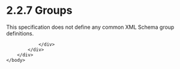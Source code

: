 <html dir="LTR" xmlns:mshelp="http://msdn.microsoft.com/mshelp" xmlns:ddue="http://ddue.schemas.microsoft.com/authoring/2003/5" xmlns:xlink="http://www.w3.org/1999/xlink" xmlns:tool="http://www.microsoft.com/tooltip">
    <head>
        <meta http-equiv="Content-Type" content="text/html; CHARSET=utf-8"></meta>
        <meta name="save" content="history"></meta>
        <title>2.2.7 Groups</title>
        <xml>
            <mshelp:toctitle title="2.2.7 Groups"></mshelp:toctitle>
            <mshelp:rltitle title="[MS-SSAS]: Groups"></mshelp:rltitle>
            <mshelp:keyword index="A" term="f3cb26b8-30ec-42e5-93a0-387e3cfc4575"></mshelp:keyword>
            <mshelp:attr name="DCSext.ContentType" value="open specification"></mshelp:attr>
            <mshelp:attr name="AssetID" value="f3cb26b8-30ec-42e5-93a0-387e3cfc4575"></mshelp:attr>
            <mshelp:attr name="TopicType" value="kbRef"></mshelp:attr>
            <mshelp:attr name="DCSext.Title" value="[MS-SSAS]: Groups" />
        </xml>
    </head>
    <body>
        <div id="header">
            <h1 class="heading">2.2.7 Groups</h1>
        </div>
        <div id="mainSection">
            <div id="mainBody">
                <div id="allHistory" class="saveHistory"></div>
                <div id="sectionSection0" class="section" name="collapseableSection">
                    

<p>This specification does not define any common XML Schema
group definitions.</p>


                </div>
            </div>
        </div>
    </body>
</html>